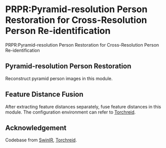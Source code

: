 # PRPR:Pyramid-resolution Person Restoration for Cross-Resolution Person Re-identification
PRPR:Pyramid-resolution Person Restoration for Cross-Resolution Person Re-identification

## Pyramid-resolution Person Restoration
Reconstruct pyramid person images in this module.

## Feature Distance Fusion

After extracting feature distances separately, fuse feature distances in this module.
The configuration environment can refer to [Torchreid](https://github.com/KaiyangZhou/deep-person-reid).


## Acknowledgement
Codebase from [SwinIR](https://github.com/JingyunLiang/SwinIR), [Torchreid](https://github.com/KaiyangZhou/deep-person-reid).
